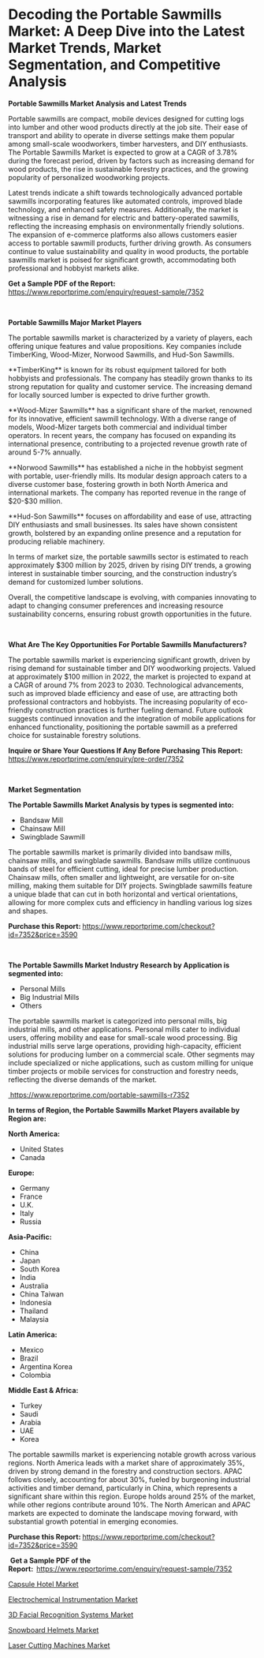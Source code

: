 <p><h1>Decoding the Portable Sawmills Market: A Deep Dive into the Latest Market Trends, Market Segmentation, and Competitive Analysis</h1></p><p><strong>Portable Sawmills Market Analysis and Latest Trends</strong></p>
<p><p>Portable sawmills are compact, mobile devices designed for cutting logs into lumber and other wood products directly at the job site. Their ease of transport and ability to operate in diverse settings make them popular among small-scale woodworkers, timber harvesters, and DIY enthusiasts. The Portable Sawmills Market is expected to grow at a CAGR of 3.78% during the forecast period, driven by factors such as increasing demand for wood products, the rise in sustainable forestry practices, and the growing popularity of personalized woodworking projects.</p><p>Latest trends indicate a shift towards technologically advanced portable sawmills incorporating features like automated controls, improved blade technology, and enhanced safety measures. Additionally, the market is witnessing a rise in demand for electric and battery-operated sawmills, reflecting the increasing emphasis on environmentally friendly solutions. The expansion of e-commerce platforms also allows customers easier access to portable sawmill products, further driving growth. As consumers continue to value sustainability and quality in wood products, the portable sawmills market is poised for significant growth, accommodating both professional and hobbyist markets alike.</p></p>
<p><strong>Get a Sample PDF of the Report:&nbsp;</strong> <a href="https://www.reportprime.com/enquiry/request-sample/7352?utm_campaign=120&utm_medium=2&utm_source=Github&utm_content=ia&utm_term=15112024&utm_id=portable-sawmills">https://www.reportprime.com/enquiry/request-sample/7352</a></p>
<p>&nbsp;</p>
<p><strong>Portable Sawmills Major Market Players</strong></p>
<p><p>The portable sawmills market is characterized by a variety of players, each offering unique features and value propositions. Key companies include TimberKing, Wood-Mizer, Norwood Sawmills, and Hud-Son Sawmills. </p><p>**TimberKing** is known for its robust equipment tailored for both hobbyists and professionals. The company has steadily grown thanks to its strong reputation for quality and customer service. The increasing demand for locally sourced lumber is expected to drive further growth.</p><p>**Wood-Mizer Sawmills** has a significant share of the market, renowned for its innovative, efficient sawmill technology. With a diverse range of models, Wood-Mizer targets both commercial and individual timber operators. In recent years, the company has focused on expanding its international presence, contributing to a projected revenue growth rate of around 5-7% annually.</p><p>**Norwood Sawmills** has established a niche in the hobbyist segment with portable, user-friendly mills. Its modular design approach caters to a diverse customer base, fostering growth in both North America and international markets. The company has reported revenue in the range of $20-$30 million.</p><p>**Hud-Son Sawmills** focuses on affordability and ease of use, attracting DIY enthusiasts and small businesses. Its sales have shown consistent growth, bolstered by an expanding online presence and a reputation for producing reliable machinery.</p><p>In terms of market size, the portable sawmills sector is estimated to reach approximately $300 million by 2025, driven by rising DIY trends, a growing interest in sustainable timber sourcing, and the construction industry’s demand for customized lumber solutions. </p><p>Overall, the competitive landscape is evolving, with companies innovating to adapt to changing consumer preferences and increasing resource sustainability concerns, ensuring robust growth opportunities in the future.</p></p>
<p>&nbsp;</p>
<p><strong>What Are The Key Opportunities For Portable Sawmills Manufacturers?</strong></p>
<p><p>The portable sawmills market is experiencing significant growth, driven by rising demand for sustainable timber and DIY woodworking projects. Valued at approximately $100 million in 2022, the market is projected to expand at a CAGR of around 7% from 2023 to 2030. Technological advancements, such as improved blade efficiency and ease of use, are attracting both professional contractors and hobbyists. The increasing popularity of eco-friendly construction practices is further fueling demand. Future outlook suggests continued innovation and the integration of mobile applications for enhanced functionality, positioning the portable sawmill as a preferred choice for sustainable forestry solutions.</p></p>
<p><strong>Inquire or Share Your Questions If Any Before Purchasing This Report:</strong> <a href="https://www.reportprime.com/enquiry/pre-order/7352?utm_campaign=120&utm_medium=2&utm_source=Github&utm_content=ia&utm_term=15112024&utm_id=portable-sawmills">https://www.reportprime.com/enquiry/pre-order/7352</a></p>
<p>&nbsp;</p>
<p><strong>Market Segmentation</strong></p>
<p><strong>The Portable Sawmills Market Analysis by types is segmented into:</strong></p>
<p><ul><li>Bandsaw Mill</li><li>Chainsaw Mill</li><li>Swingblade Sawmill</li></ul></p>
<p><p>The portable sawmills market is primarily divided into bandsaw mills, chainsaw mills, and swingblade sawmills. Bandsaw mills utilize continuous bands of steel for efficient cutting, ideal for precise lumber production. Chainsaw mills, often smaller and lightweight, are versatile for on-site milling, making them suitable for DIY projects. Swingblade sawmills feature a unique blade that can cut in both horizontal and vertical orientations, allowing for more complex cuts and efficiency in handling various log sizes and shapes.</p></p>
<p><strong>Purchase this Report:&nbsp;</strong><a href="https://www.reportprime.com/checkout?id=7352&price=3590&utm_campaign=120&utm_medium=2&utm_source=Github&utm_content=ia&utm_term=15112024&utm_id=portable-sawmills">https://www.reportprime.com/checkout?id=7352&price=3590</a></p>
<p>&nbsp;</p>
<p><strong>The Portable Sawmills Market Industry Research by Application is segmented into:</strong></p>
<p><ul><li>Personal Mills</li><li>Big Industrial Mills</li><li>Others</li></ul></p>
<p><p>The portable sawmills market is categorized into personal mills, big industrial mills, and other applications. Personal mills cater to individual users, offering mobility and ease for small-scale wood processing. Big industrial mills serve large operations, providing high-capacity, efficient solutions for producing lumber on a commercial scale. Other segments may include specialized or niche applications, such as custom milling for unique timber projects or mobile services for construction and forestry needs, reflecting the diverse demands of the market.</p></p>
<p><a href="https://www.reportprime.com/portable-sawmills-r7352?utm_campaign=120&utm_medium=2&utm_source=Github&utm_content=ia&utm_term=15112024&utm_id=portable-sawmills">&nbsp;https://www.reportprime.com/portable-sawmills-r7352</a></p>
<p><strong>In terms of Region, the Portable Sawmills Market Players available by Region are:</strong></p>
<p>
    <p> <strong> North America: </strong>
        <ul>
            <li>United States</li>
            <li>Canada</li>
        </ul>
        </p> 
    <p> <strong> Europe: </strong>
        <ul>
            <li>Germany</li>
            <li>France</li>
            <li>U.K.</li>
            <li>Italy</li>
            <li>Russia</li>
        </ul>
        </p> 
    <p> <strong> Asia-Pacific: </strong>
        <ul>
            <li>China</li>
            <li>Japan</li>
            <li>South Korea</li>
            <li>India</li>
            <li>Australia</li>
            <li>China Taiwan</li>
            <li>Indonesia</li>
            <li>Thailand</li>
            <li>Malaysia</li>
        </ul>
        </p> 
    <p> <strong> Latin America: </strong>
        <ul>
            <li>Mexico</li>
            <li>Brazil</li>
            <li>Argentina Korea</li>
            <li>Colombia</li>
        </ul>
        </p> 
    <p> <strong> Middle East & Africa: </strong>
        <ul>
            <li>Turkey</li>
            <li>Saudi</li>
            <li>Arabia</li>
            <li>UAE</li>
            <li>Korea</li>
        </ul>
    </p>
    </p>
<p><p>The portable sawmills market is experiencing notable growth across various regions. North America leads with a market share of approximately 35%, driven by strong demand in the forestry and construction sectors. APAC follows closely, accounting for about 30%, fueled by burgeoning industrial activities and timber demand, particularly in China, which represents a significant share within this region. Europe holds around 25% of the market, while other regions contribute around 10%. The North American and APAC markets are expected to dominate the landscape moving forward, with substantial growth potential in emerging economies.</p></p>
<p><strong>Purchase this Report: </strong><a href="https://www.reportprime.com/checkout?id=7352&price=3590&utm_campaign=120&utm_medium=2&utm_source=Github&utm_content=ia&utm_term=15112024&utm_id=portable-sawmills">https://www.reportprime.com/checkout?id=7352&price=3590</a></p>
<p>&nbsp;<strong>Get a Sample PDF of the Report:&nbsp;&nbsp;</strong><a href="https://www.reportprime.com/enquiry/request-sample/7352?utm_campaign=120&utm_medium=2&utm_source=Github&utm_content=ia&utm_term=15112024&utm_id=portable-sawmills">https://www.reportprime.com/enquiry/request-sample/7352</a></p>
<p><strong></strong></p>
<p><p><a href="https://issuu.com/reportprime-2/docs/capsule-hotel-market-size-2030.pptx_423ebd43961197?utm_campaign=120&utm_medium=2&utm_source=Github&utm_content=ia&utm_term=15112024&utm_id=portable-sawmills">Capsule Hotel Market</a></p><p><a href="https://github.com/joannesouthgate/Market-Research-Report-List-5/blob/main/electrochemical-instrumentation-market.md?utm_campaign=120&utm_medium=2&utm_source=Github&utm_content=ia&utm_term=15112024&utm_id=portable-sawmills">Electrochemical Instrumentation Market</a></p><p><a href="https://issuu.com/reportprime-2/docs/3d-facial-recognition-systems-marke_6997f6e7562288?utm_campaign=120&utm_medium=2&utm_source=Github&utm_content=ia&utm_term=15112024&utm_id=portable-sawmills">3D Facial Recognition Systems Market</a></p><p><a href="https://www.linkedin.com/pulse/global-snowboard-helmets-market-opportunities-forecast-period-ykzzc?utm_campaign=120&utm_medium=2&utm_source=Github&utm_content=ia&utm_term=15112024&utm_id=portable-sawmills">Snowboard Helmets Market</a></p><p><a href="https://github.com/sofayahoo2023/Market-Research-Report-List-6/blob/main/laser-cutting-machines-market.md?utm_campaign=120&utm_medium=2&utm_source=Github&utm_content=ia&utm_term=15112024&utm_id=portable-sawmills">Laser Cutting Machines Market</a></p></p>